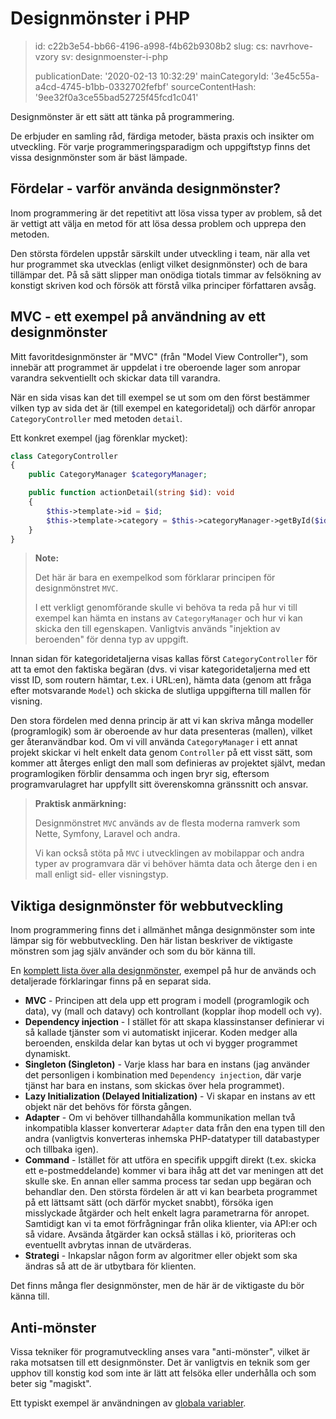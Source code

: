 Designmönster i PHP
===================

> id: c22b3e54-bb66-4196-a998-f4b62b9308b2
> slug:
> 	cs: navrhove-vzory
> 	sv: designmoenster-i-php
> 
> publicationDate: '2020-02-13 10:32:29'
> mainCategoryId: '3e45c55a-a4cd-4745-b1bb-0332702fefbf'
> sourceContentHash: '9ee32f0a3ce55bad52725f45fcd1c041'

Designmönster är ett sätt att tänka på programmering.

De erbjuder en samling råd, färdiga metoder, bästa praxis och insikter om utveckling. För varje programmeringsparadigm och uppgiftstyp finns det vissa designmönster som är bäst lämpade.

Fördelar - varför använda designmönster?
---------------------------------------

Inom programmering är det repetitivt att lösa vissa typer av problem, så det är vettigt att välja en metod för att lösa dessa problem och upprepa den metoden.

Den största fördelen uppstår särskilt under utveckling i team, när alla vet hur programmet ska utvecklas (enligt vilket designmönster) och de bara tillämpar det. På så sätt slipper man onödiga tiotals timmar av felsökning av konstigt skriven kod och försök att förstå vilka principer författaren avsåg.

MVC - ett exempel på användning av ett designmönster
--------------------------------------

Mitt favoritdesignmönster är "MVC" (från "Model View Controller"), som innebär att programmet är uppdelat i tre oberoende lager som anropar varandra sekventiellt och skickar data till varandra.

När en sida visas kan det till exempel se ut som om den först bestämmer vilken typ av sida det är (till exempel en kategoridetalj) och därför anropar `CategoryController` med metoden `detail`.

Ett konkret exempel (jag förenklar mycket):

```php
class CategoryController
{
    public CategoryManager $categoryManager;

    public function actionDetail(string $id): void
    {
        $this->template->id = $id;
        $this->template->category = $this->categoryManager->getById($id);
    }
}
```

> **Note:**
>
> Det här är bara en exempelkod som förklarar principen för designmönstret `MVC`.
>
> I ett verkligt genomförande skulle vi behöva ta reda på hur vi till exempel kan hämta en instans av `CategoryManager` och hur vi kan skicka den till egenskapen. Vanligtvis används "injektion av beroenden" för denna typ av uppgift.

Innan sidan för kategoridetaljerna visas kallas först `CategoryController` för att ta emot den faktiska begäran (dvs. vi visar kategoridetaljerna med ett visst ID, som routern hämtar, t.ex. i URL:en), hämta data (genom att fråga efter motsvarande `Model`) och skicka de slutliga uppgifterna till mallen för visning.

Den stora fördelen med denna princip är att vi kan skriva många modeller (programlogik) som är oberoende av hur data presenteras (mallen), vilket ger återanvändbar kod. Om vi vill använda `CategoryManager` i ett annat projekt skickar vi helt enkelt data genom `Controller` på ett visst sätt, som kommer att återges enligt den mall som definieras av projektet självt, medan programlogiken förblir densamma och ingen bryr sig, eftersom programvarulagret har uppfyllt sitt överenskomna gränssnitt och ansvar.

> **Praktisk anmärkning:**
>
> Designmönstret `MVC` används av de flesta moderna ramverk som Nette, Symfony, Laravel och andra.
>
> Vi kan också stöta på `MVC` i utvecklingen av mobilappar och andra typer av programvara där vi behöver hämta data och återge den i en mall enligt sid- eller visningstyp.

Viktiga designmönster för webbutveckling
---------------------------------------

Inom programmering finns det i allmänhet många designmönster som inte lämpar sig för webbutveckling. Den här listan beskriver de viktigaste mönstren som jag själv använder och som du bör känna till.

En <a href="/category-design-patterns">komplett lista över alla designmönster</a>, exempel på hur de används och detaljerade förklaringar finns på en separat sida.

- **MVC** - Principen att dela upp ett program i modell (programlogik och data), vy (mall och datavy) och kontrollant (kopplar ihop modell och vy).
- **Dependency injection** - I stället för att skapa klassinstanser definierar vi så kallade tjänster som vi automatiskt injicerar. Koden medger alla beroenden, enskilda delar kan bytas ut och vi bygger programmet dynamiskt.
- **Singleton (Singleton)** - Varje klass har bara en instans (jag använder det personligen i kombination med `Dependency injection`, där varje tjänst har bara en instans, som skickas över hela programmet).
- **Lazy Initialization (Delayed Initialization)** - Vi skapar en instans av ett objekt när det behövs för första gången.
- **Adapter** - Om vi behöver tillhandahålla kommunikation mellan två inkompatibla klasser konverterar `Adapter` data från den ena typen till den andra (vanligtvis konverteras inhemska PHP-datatyper till databastyper och tillbaka igen).
- **Command** - Istället för att utföra en specifik uppgift direkt (t.ex. skicka ett e-postmeddelande) kommer vi bara ihåg att det var meningen att det skulle ske. En annan eller samma process tar sedan upp begäran och behandlar den. Den största fördelen är att vi kan bearbeta programmet på ett lättsamt sätt (och därför mycket snabbt), försöka igen misslyckade åtgärder och helt enkelt lagra parametrarna för anropet. Samtidigt kan vi ta emot förfrågningar från olika klienter, via API:er och så vidare. Avsända åtgärder kan också ställas i kö, prioriteras och eventuellt avbrytas innan de utvärderas.
- **Strategi** - Inkapslar någon form av algoritmer eller objekt som ska ändras så att de är utbytbara för klienten.

Det finns många fler designmönster, men de här är de viktigaste du bör känna till.

Anti-mönster
------------

Vissa tekniker för programutveckling anses vara "anti-mönster", vilket är raka motsatsen till ett designmönster. Det är vanligtvis en teknik som ger upphov till konstig kod som inte är lätt att felsöka eller underhålla och som beter sig "magiskt".

Ett typiskt exempel är användningen av <a href="/global-variable">globala variabler</a>.
